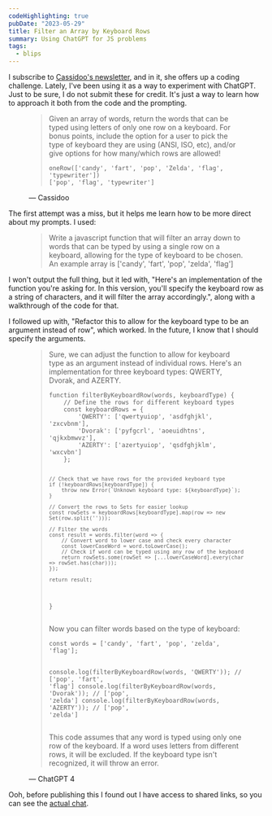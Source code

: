 ```yaml
---
codeHighlighting: true
pubDate: "2023-05-29"
title: Filter an Array by Keyboard Rows
summary: Using ChatGPT for JS problems
tags:
  - blips
---
```


I subscribe to [Cassidoo's newsletter](https://cassidoo.co/newsletter/), and in it, she offers up a coding challenge. Lately, I've been using it as a way to experiment with ChatGPT. Just to be sure, I do not submit these for credit. It's just a way to learn how to approach it both from the code and the prompting.

<figure>
  <blockquote>
    <p>
      Given an array of words, return the words that can be typed using letters of only one row on a keyboard. For bonus points, include the option for a user to pick the type of keyboard they are using (ANSI, ISO, etc), and/or give options for how many/which rows are allowed!</p><pre class="language-js"><code class="language-js">oneRow(['candy', 'fart', 'pop', 'Zelda', 'flag', 'typewriter'])
['pop', 'flag', 'typewriter']
</code></pre>
  </blockquote>
  <figcaption>— Cassidoo</figcaption>
</figure>

The first attempt was a miss, but it helps me learn how to be more direct about my prompts. I used:

<figure>
  <blockquote>
    <p>Write a javascript function that will filter an array down to words that can be typed by using a single row on a keyboard, allowing for the type of keyboard to be chosen. An example array is ['candy', 'fart', 'pop', 'zelda', 'flag']</p>
  </blockquote>
</figure>

I won't output the full thing, but it led with, "Here's an implementation of the function you're asking for. In this version, you'll specify the keyboard row as a string of characters, and it will filter the array accordingly.", along with a walkthrough of the code for that.

I followed up with, "Refactor this to allow for the keyboard type to be an argument instead of row", which worked. In the future, I know that I should specify the arguments.

<figure>
  <blockquote>
    <p>Sure, we can adjust the function to allow for keyboard type as an argument instead of individual rows. Here's an implementation for three keyboard types: QWERTY, Dvorak, and AZERTY.</p><pre class='language-js'><code class="language-js">function filterByKeyboardRow(words, keyboardType) {
    // Define the rows for different keyboard types
    const keyboardRows = {
        'QWERTY': ['qwertyuiop', 'asdfghjkl', 'zxcvbnm'],
        'Dvorak': ['pyfgcrl', 'aoeuidhtns', 'qjkxbmwvz'],
        'AZERTY': ['azertyuiop', 'qsdfghjklm', 'wxcvbn']
    };

    // Check that we have rows for the provided keyboard type
    if (!keyboardRows[keyboardType]) {
        throw new Error(`Unknown keyboard type: ${keyboardType}`);
    }

    // Convert the rows to Sets for easier lookup
    const rowSets = keyboardRows[keyboardType].map(row => new Set(row.split('')));

    // Filter the words
    const result = words.filter(word => {
        // Convert word to lower case and check every character
        const lowerCaseWord = word.toLowerCase();
        // Check if word can be typed using any row of the keyboard
        return rowSets.some(rowSet => [...lowerCaseWord].every(char => rowSet.has(char)));
    });

    return result;

}
</code></pre>

  <p>Now you can filter words based on the type of keyboard:</p><pre class='language-js'><code class="language-js">const words = ['candy', 'fart', 'pop', 'zelda', 'flag'];

console.log(filterByKeyboardRow(words, 'QWERTY')); // ['pop', 'fart', 'flag']
console.log(filterByKeyboardRow(words, 'Dvorak')); // ['pop', 'zelda']
console.log(filterByKeyboardRow(words, 'AZERTY')); // ['pop', 'zelda']</code></pre>

  <p>This code assumes that any word is typed using only one row of the keyboard. If a word uses letters from different rows, it will be excluded. If the keyboard type isn't recognized, it will throw an error.</p>
  </blockquote>
  <figcaption>— ChatGPT 4</figcaption>
</figure>

Ooh, before publishing this I found out I have access to shared links, so you can see the [actual chat](https://chat.openai.com/share/840ae6e4-fd10-46da-a7fe-4855630a7846).
